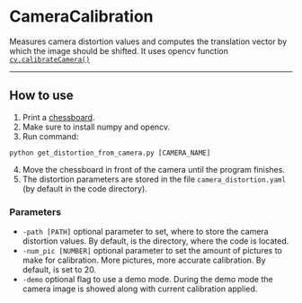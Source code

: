 # CameraCalibration
Measures camera distortion values and computes the translation vector by which the image should be shifted.
It uses opencv function  [`cv.calibrateCamera()`](https://docs.opencv.org/4.x/dc/dbb/tutorial_py_calibration.html)
***
## How to use
1. Print a [chessboard](checkerboard_radon.png). 
2. Make sure to install numpy and opencv.
3. Run command:
``` 
python get_distortion_from_camera.py [CAMERA_NAME]
```
4. Move the chessboard in front of the camera until the program finishes.
5. The distortion parameters are stored in the file `camera_distortion.yaml` (by default in the code directory).

### Parameters 
* `-path [PATH]` optional parameter to set, where to store the camera distortion values. By default, is the directory, where the code is located.
* `-num_pic [NUMBER]` optional parameter to set the amount of pictures to make for calibration. More pictures, more accurate calibration. By default, is set to 20.
* `-demo` optional flag to use a demo mode. During the demo mode the camera image is showed along with current calibration applied.